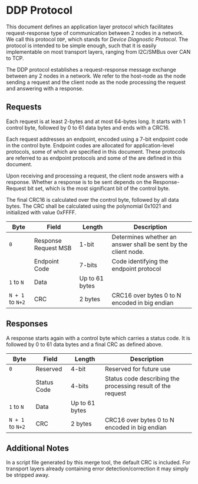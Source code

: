 # DDP Protocol

This document defines an application layer protocol which facilitates request-response type of communication between 2 nodes in a network.
We call this protocol `DDP`, which stands for *Device Diagnostic Protocol*.
The protocol is intended to be simple enough, such that it is easily implementable on most transport layers, ranging from I2C/SMBus over CAN to TCP.

The DDP protocol establishes a request-response message exchange between any 2 nodes in a network.
We refer to the host-node as the node sending a request and the client node as the node processing the request and answering with a response.

## Requests

Each request is at least 2-bytes and at most 64-bytes long. It starts with 1 control byte, followed by 0 to 61 data bytes and ends with a CRC16.

Each request addresses an endpoint, encoded using a 7-bit endpoint code in the control byte.
Endpoint codes are allocated for application-level protocols, some of which are specified in this document. These protocols are referred to as endpoint protocols and some of the are defined in this document.

Upon receiving and processing a request, the client node answers with a response. Whether a response is to be sent depends on the Response-Request bit set, which is the most significant bit of the control byte.

The final CRC16 is calculated over the control byte, followed by all data bytes. The CRC shall be calculated using the polynomial 0x1021 and initialized with value 0xFFFF.

| Byte | Field | Length | Description |
| --- | --- | --- | --- |
| `0` | Response Request MSB | 1-bit | Determines whether an answer shall be sent by the client node. |
|   | Endpoint Code | 7-bits | Code identifying the endpoint protocol  |
| `1` to `N` | Data | Up to 61 bytes  | |
| `N + 1` to `N+2` | CRC | 2 bytes | CRC16 over bytes 0 to N encoded in big endian  |

## Responses

A response starts again with a control byte which carries a status code. It is followed by 0 to 61 data bytes and a final CRC as defined above. 

| Byte | Field | Length | Description |
| --- | --- | --- | --- |
| `0` | Reserved | 4-bit | Reserved for future use |
|   | Status Code | 4-bits | Status code describing the processing result of the request   |
| `1` to `N` | Data | Up to 61 bytes  | |
| `N + 1` to `N+2` | CRC | 2 bytes | CRC16 over bytes 0 to N encoded in big endian  |

## Additional Notes

In a script file generated by this merge tool, the default CRC is included.
For transport layers already containing error detection/correction it may simply be stripped away.
